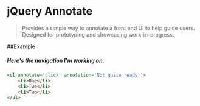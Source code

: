 jQuery Annotate
===================

> Provides a simple way to annotate a front end UI to help guide users. Designed for prototyping and showcasing work-in-progress.


##Example

##### Here's the navigation I'm working on.
```html
<ul annotate='click' annotation='Not quite ready!'>
	<li>One</li>
	<li>Two</li>
	<li>Two</li>
</ul>
```

